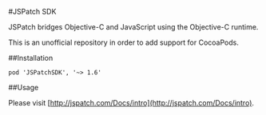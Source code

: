 #JSPatch SDK

JSPatch bridges Objective-C and JavaScript using the Objective-C runtime.

This is an unofficial repository in order to add support for CocoaPods.

##Installation

```
pod 'JSPatchSDK', '~> 1.6'
```

##Usage

Please visit [http://jspatch.com/Docs/intro](http://jspatch.com/Docs/intro).
